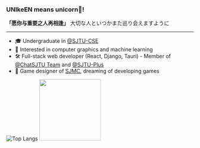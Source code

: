 ### UNIkeEN means unicorn🦄!

**「愿你与重要之人再相逢」** 大切な人といつかまた巡り会えますように

---

- 🎓 Undergraduate in [@SJTU-CSE](https://github.com/SJTU-CSE)
- 🔭 Interested in computer graphics and machine learning
- 🛠️ Full-stack web developer (React, Django, Tauri) - Member of [@ChatSJTU Team](https://github.com/ChatSJTU) and [@SJTU-Plus](https://github.com/SJTU-Plus)
- 🎨 Game designer of [SJMC](https://github.com/SJMC-Dev), dreaming of developing games

![Top Langs](https://github-readme-stats-git-master-unikeens-projects.vercel.app/api/top-langs/?username=UNIkeEN&layout=compact)
<img src="https://github-readme-stats-git-master-unikeens-projects.vercel.app/api?username=UNIkeEN&rank_icon=github&show_icons=true" height="165px"/>

<!--
**UNIkeEN/UNIkeEN** is a ✨ _special_ ✨ repository because its `README.md` (this file) appears on your GitHub profile.

Here are some ideas to get you started:

- 🔭 I’m currently working on ...
- 🌱 I’m currently learning ...
- 👯 I’m looking to collaborate on ...
- 🤔 I’m looking for help with ...
- 💬 Ask me about ...
- 📫 How to reach me: ...
- 😄 Pronouns: ...
- ⚡ Fun fact: ...
-->
